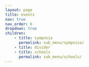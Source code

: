 ```yaml
---
layout: page
title: events
nav: true
nav_order: 6
dropdown: true
children: 
    - title: symposia
      permalink: sub_menu/sympoisa/
    - title: divider
    - title: schools
      permalink: sub_menu/schools/
---
```

